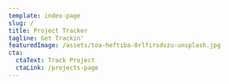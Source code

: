 ```yaml
---
template: index-page
slug: /
title: Project Tracker
tagline: Get Trackin'
featuredImage: /assets/toa-heftiba-0rlfirsdvzu-unsplash.jpg
cta:
  ctaText: Track Project
  ctaLink: /projects-page
---
```


